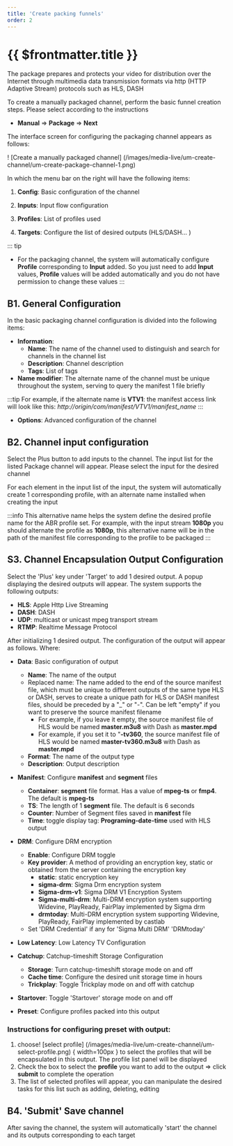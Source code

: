 ```yaml
---
title: 'Create packing funnels'
order: 2
---
```


# {{ $frontmatter.title }}

The package prepares and protects your video for distribution over the Internet through multimedia data transmission formats via http (HTTP Adaptive Stream) protocols such as HLS, DASH

To create a manually packaged channel, perform the basic funnel creation steps. Please select according to the instructions

- **Manual** => **Package** => **Next**

The interface screen for configuring the packaging channel appears as follows:

! [Create a manually packaged channel] (/images/media-live/um-create-channel/um-create-package-channel-1.png)

In which the menu bar on the right will have the following items:

1. **Config**: Basic configuration of the channel

2. **Inputs**: Input flow configuration

3. **Profiles**: List of profiles used

4. **Targets**: Configure the list of desired outputs (HLS/DASH... )

::: tip

- For the packaging channel, the system will automatically configure **Profile** corresponding to **Input** added. So you just need to add **Input** values, **Profile** values will be added automatically and you do not have permission to change these values
    :::

## B1. General Configuration

In the basic packaging channel configuration is divided into the following items:

- **Information**:
    - **Name**: The name of the channel used to distinguish and search for channels in the channel list
    - **Description**: Channel description
    - **Tags**: List of tags
- **Name modifier**: The alternate name of the channel must be unique throughout the system, serving to query the manifest 1 file briefly

:::tip
For example, if the alternate name is **VTV1**: the manifest access link will look like this: _http://origin/com/manifest/VTV1/manifest_name_
:::

- **Options**: Advanced configuration of the channel

## B2. Channel input configuration

Select the Plus button to add inputs to the channel. The input list for the listed Package channel will appear. Please select the input for the desired channel

For each element in the input list of the input, the system will automatically create 1 corresponding profile, with an alternate name installed when creating the input

:::info
This alternative name helps the system define the desired profile name for the ABR profile set. For example, with the input stream **1080p** you should alternate the profile as **1080p**, this alternative name will be in the path of the manifest file corresponding to the profile to be packaged
:::

## S3. Channel Encapsulation Output Configuration

Select the 'Plus' key under 'Target' to add 1 desired output. A popup displaying the desired outputs will appear. The system supports the following outputs:

- **HLS**: Apple Http Live Streaming
- **DASH**: DASH
- **UDP**: multicast or unicast mpeg transport stream
- **RTMP**: Realtime Message Protocol

After initializing 1 desired output. The configuration of the output will appear as follows. Where:

- **Data**: Basic configuration of output
    - **Name**: The name of the output
    - Replaced name: The name added to the end of the source manifest file, which must be unique to different outputs of the same type HLS or DASH, serves to create a unique path for HLS or DASH manifest files, should be preceded by a "_" or "-". Can be left "empty" if you want to preserve the source manifest filename
        - For example, if you leave it empty, the source manifest file of HLS would be named **master.m3u8** with Dash as **master.mpd**
        - For example, if you set it to "**-tv360**, the source manifest file of HLS would be named **master-tv360.m3u8** with Dash as **master.mpd**
    - **Format**: The name of the output type
    - **Description**: Output description

- **Manifest**: Configure **manifest** and **segment** files
    - **Container**: **segment** file format. Has a value of **mpeg-ts** or **fmp4**. The default is **mpeg-ts**
    - **TS**: The length of 1 **segment** file. The default is 6 seconds
    - **Counter**: Number of Segment files saved in **manifest** file
    - **Time**: toggle display tag: **Programing-date-time** used with HLS output

- **DRM**: Configure DRM encryption
    - **Enable**: Configure DRM toggle
    - **Key provider**: A method of providing an encryption key, static or obtained from the server containing the encryption key
        - **static**: static encryption key
        - **sigma-drm**: Sigma Drm encryption system
        - **Sigma-drm-v1**: Sigma DRM V1 Encryption System
        - **Sigma-multi-drm**: Multi-DRM encryption system supporting Widevine, PlayReady, FairPlay implemented by Sigma drm
        - **drmtoday**: Multi-DRM encryption system supporting Widevine, PlayReady, FairPlay implemented by castlab
    - Set 'DRM Credential' if any for 'Sigma Multi DRM' 'DRMtoday'

- **Low Latency**: Low Latency TV Configuration

- **Catchup**: Catchup-timeshift Storage Configuration

    - **Storage**: Turn catchup-timeshift storage mode on and off
    - **Cache time**: Configure the desired unit storage time in hours
    - **Trickplay**: Toggle Trickplay mode on and off with catchup

- **Startover**: Toggle 'Startover' storage mode on and off

- **Preset**: Configure profiles packed into this output

### Instructions for configuring **preset** with output:

1. choose! [select profile] (/images/media-live/um-create-channel/um-select-profile.png) { width=100px } to select the profiles that will be encapsulated in this output. The profile list panel will be displayed
2. Check the box to select the **profile** you want to add to the output => click **submit** to complete the operation
3. The list of selected profiles will appear, you can manipulate the desired tasks for this list such as adding, deleting, editing

## B4. 'Submit' Save channel

After saving the channel, the system will automatically 'start' the channel and its outputs corresponding to each target

